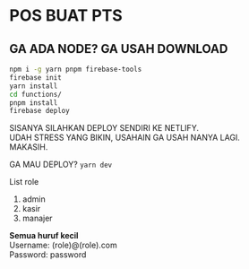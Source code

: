 # POS BUAT PTS

## GA ADA NODE? GA USAH DOWNLOAD

```bash
npm i -g yarn pnpm firebase-tools
firebase init
yarn install
cd functions/
pnpm install
firebase deploy
```

SISANYA SILAHKAN DEPLOY SENDIRI KE NETLIFY.  
UDAH STRESS YANG BIKIN, USAHAIN GA USAH NANYA LAGI.  
MAKASIH.

GA MAU DEPLOY? `yarn dev`

List role

1. admin
2. kasir
3. manajer

**Semua huruf kecil**  
Username: (role)@(role).com  
Password: password
